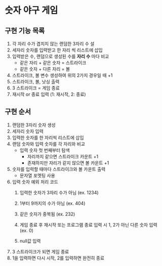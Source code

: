 # 숫자 야구 게임

## 구현 기능 목록
1. 각 자리 수가 겹치지 않는 랜덤한 3자리 수 설
2. 세자리 숫자를 입력받고 한 자리 씩 리스트에 삽입
3. 입력받은 수, 랜덤으로 생성된 수를 **자리 수** 마다 비교
    - 같은 자리 + 같은 숫자 = 스트라이크
    - 같은 숫자 + 다른 자리 = 볼
4. 스트라이크, 볼 변수 생성하여 위의 2가지 경우일 때 +1
5. 스트라이크, 볼, 낫싱 출력
6. 3 스트라이크 = 게임 종료
7. 재시작 or 종료 입력 (1: 재시작, 2: 종료)

## 구현 순서
1. 랜덤한 3자리 숫자 생성
2. 세자리 숫자 입력
3. 입력한 숫자를 한 자리씩 리스트에 삽입
4. 랜덤 숫자와 입력 숫자를 각 자리와 비교
   - 입력 숫자 첫 번째부터 탐색
     - 자리까지 같으면 스트라이크 카운트 +1
     - 존재하지만 자리가 같지 않으면 볼 카운트 +1
5. 숫자를 입력할 때마다 스트라이크와 볼 카운트 출력
   - 문자열 포멧팅 사용
6. 입력 숫자 예외 처리 코드
   1. 입력한 숫자가 3자리 수가 아님 (ex. 1234)
      
   2. 1부터 9까지의 수가 아님 (ex. 404)
      
   3. 같은 숫자가 중복됨 (ex. 232)
   4. 게임 종료 후 재시작 또는 프로그램 종료 입력 시 1, 2가 아닌 다른 숫자 입력 (ex. 0)
   5. null값 입력
7. 3 스트라이크가 되면 게임 종료
8. 1을 입력하면 다시 시작, 2를 입력하면 완전히 종료